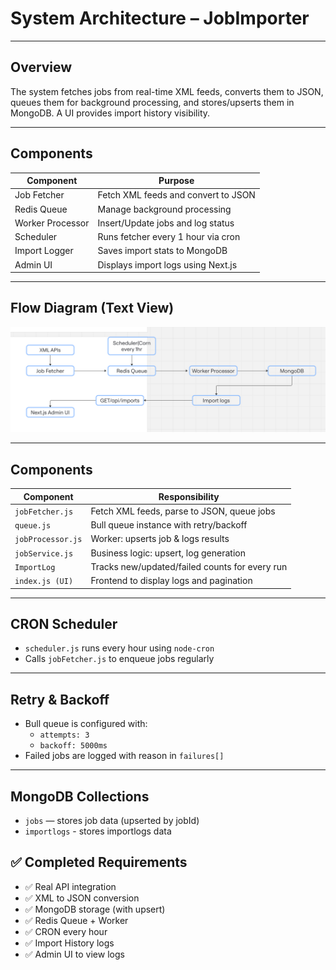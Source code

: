 #  System Architecture – JobImporter

---

##  Overview

The system fetches jobs from real-time XML feeds, converts them to JSON, queues them for background processing, and stores/upserts them in MongoDB. A UI provides import history visibility.

---

##  Components

| Component        | Purpose                                     |
|------------------|---------------------------------------------|
| Job Fetcher      | Fetch XML feeds and convert to JSON         |
| Redis Queue      | Manage background processing                |
| Worker Processor | Insert/Update jobs and log status           |
| Scheduler        | Runs fetcher every 1 hour via cron          |
| Import Logger    | Saves import stats to MongoDB               |
| Admin UI         | Displays import logs using Next.js          |

---

##  Flow Diagram (Text View)



![alt text](image-1.png)


---

##  Components

| Component         | Responsibility                                               |
|------------------|---------------------------------------------------------------|
| `jobFetcher.js`  | Fetch XML feeds, parse to JSON, queue jobs                    |
| `queue.js`       | Bull queue instance with retry/backoff                        |
| `jobProcessor.js`| Worker: upserts job & logs results                            |
| `jobService.js`  | Business logic: upsert, log generation                        |
| `ImportLog`      | Tracks new/updated/failed counts for every run                |
| `index.js (UI)`  | Frontend to display logs and pagination                       |

---

##  CRON Scheduler

- `scheduler.js` runs every hour using `node-cron`
- Calls `jobFetcher.js` to enqueue jobs regularly

---

##  Retry & Backoff

- Bull queue is configured with:
  - `attempts: 3`
  - `backoff: 5000ms`
- Failed jobs are logged with reason in `failures[]`

---

##  MongoDB Collections

- `jobs` — stores job data (upserted by jobId)
- `importlogs` - stores importlogs data


## ✅ Completed Requirements

- ✅ Real API integration
- ✅ XML to JSON conversion
- ✅ MongoDB storage (with upsert)
- ✅ Redis Queue + Worker
- ✅ CRON every hour
- ✅ Import History logs
- ✅ Admin UI to view logs
